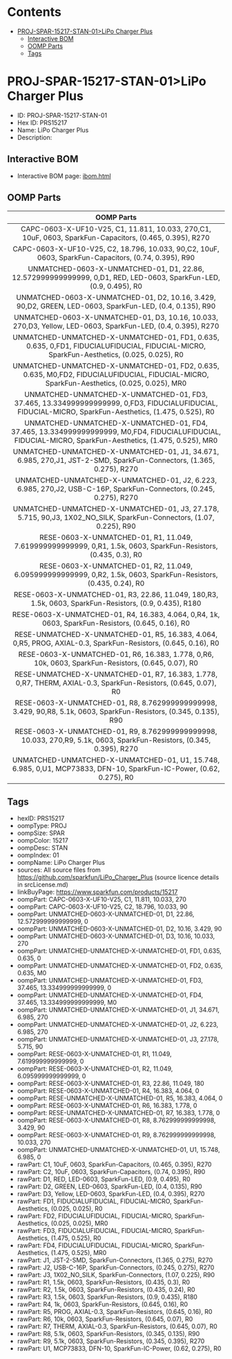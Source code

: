



Contents
========

* [PROJ-SPAR-15217-STAN-01>LiPo Charger Plus](#proj-spar-15217-stan-01lipo-charger-plus)
	* [Interactive BOM](#interactive-bom)
	* [OOMP Parts](#oomp-parts)
	* [Tags](#tags)

# PROJ-SPAR-15217-STAN-01>LiPo Charger Plus

- ID: PROJ-SPAR-15217-STAN-01
- Hex ID: PRS15217
- Name: LiPo Charger Plus
- Description: 

## Interactive BOM

- Interactive BOM page: [ibom.html](kicad/bom/ibom.html)

## OOMP Parts
  

|OOMP Parts|
| :---: |
|CAPC-0603-X-UF10-V25, C1, 11.811, 10.033, 270,C1, 10uF, 0603, SparkFun-Capacitors, (0.465, 0.395), R270|
|CAPC-0603-X-UF10-V25, C2, 18.796, 10.033, 90,C2, 10uF, 0603, SparkFun-Capacitors, (0.74, 0.395), R90|
|UNMATCHED-0603-X-UNMATCHED-01, D1, 22.86, 12.572999999999999, 0,D1, RED, LED-0603, SparkFun-LED, (0.9, 0.495), R0|
|UNMATCHED-0603-X-UNMATCHED-01, D2, 10.16, 3.429, 90,D2, GREEN, LED-0603, SparkFun-LED, (0.4, 0.135), R90|
|UNMATCHED-0603-X-UNMATCHED-01, D3, 10.16, 10.033, 270,D3, Yellow, LED-0603, SparkFun-LED, (0.4, 0.395), R270|
|UNMATCHED-UNMATCHED-X-UNMATCHED-01, FD1, 0.635, 0.635, 0,FD1, FIDUCIALUFIDUCIAL, FIDUCIAL-MICRO, SparkFun-Aesthetics, (0.025, 0.025), R0|
|UNMATCHED-UNMATCHED-X-UNMATCHED-01, FD2, 0.635, 0.635, M0,FD2, FIDUCIALUFIDUCIAL, FIDUCIAL-MICRO, SparkFun-Aesthetics, (0.025, 0.025), MR0|
|UNMATCHED-UNMATCHED-X-UNMATCHED-01, FD3, 37.465, 13.334999999999999, 0,FD3, FIDUCIALUFIDUCIAL, FIDUCIAL-MICRO, SparkFun-Aesthetics, (1.475, 0.525), R0|
|UNMATCHED-UNMATCHED-X-UNMATCHED-01, FD4, 37.465, 13.334999999999999, M0,FD4, FIDUCIALUFIDUCIAL, FIDUCIAL-MICRO, SparkFun-Aesthetics, (1.475, 0.525), MR0|
|UNMATCHED-UNMATCHED-X-UNMATCHED-01, J1, 34.671, 6.985, 270,J1, JST-2-SMD, SparkFun-Connectors, (1.365, 0.275), R270|
|UNMATCHED-UNMATCHED-X-UNMATCHED-01, J2, 6.223, 6.985, 270,J2, USB-C-16P, SparkFun-Connectors, (0.245, 0.275), R270|
|UNMATCHED-UNMATCHED-X-UNMATCHED-01, J3, 27.178, 5.715, 90,J3, 1X02_NO_SILK, SparkFun-Connectors, (1.07, 0.225), R90|
|RESE-0603-X-UNMATCHED-01, R1, 11.049, 7.619999999999999, 0,R1, 1.5k, 0603, SparkFun-Resistors, (0.435, 0.3), R0|
|RESE-0603-X-UNMATCHED-01, R2, 11.049, 6.095999999999999, 0,R2, 1.5k, 0603, SparkFun-Resistors, (0.435, 0.24), R0|
|RESE-0603-X-UNMATCHED-01, R3, 22.86, 11.049, 180,R3, 1.5k, 0603, SparkFun-Resistors, (0.9, 0.435), R180|
|RESE-0603-X-UNMATCHED-01, R4, 16.383, 4.064, 0,R4, 1k, 0603, SparkFun-Resistors, (0.645, 0.16), R0|
|RESE-UNMATCHED-X-UNMATCHED-01, R5, 16.383, 4.064, 0,R5, PROG, AXIAL-0.3, SparkFun-Resistors, (0.645, 0.16), R0|
|RESE-0603-X-UNMATCHED-01, R6, 16.383, 1.778, 0,R6, 10k, 0603, SparkFun-Resistors, (0.645, 0.07), R0|
|RESE-UNMATCHED-X-UNMATCHED-01, R7, 16.383, 1.778, 0,R7, THERM, AXIAL-0.3, SparkFun-Resistors, (0.645, 0.07), R0|
|RESE-0603-X-UNMATCHED-01, R8, 8.762999999999998, 3.429, 90,R8, 5.1k, 0603, SparkFun-Resistors, (0.345, 0.135), R90|
|RESE-0603-X-UNMATCHED-01, R9, 8.762999999999998, 10.033, 270,R9, 5.1k, 0603, SparkFun-Resistors, (0.345, 0.395), R270|
|UNMATCHED-UNMATCHED-X-UNMATCHED-01, U1, 15.748, 6.985, 0,U1, MCP73833, DFN-10, SparkFun-IC-Power, (0.62, 0.275), R0|

## Tags

- hexID: PRS15217
- oompType: PROJ
- oompSize: SPAR
- oompColor: 15217
- oompDesc: STAN
- oompIndex: 01
- oompName: LiPo Charger Plus
- sources: All source files from https://github.com/sparkfun/LiPo_Charger_Plus (source licence details in srcLicense.md)
- linkBuyPage: https://www.sparkfun.com/products/15217
- oompPart: CAPC-0603-X-UF10-V25, C1, 11.811, 10.033, 270
- oompPart: CAPC-0603-X-UF10-V25, C2, 18.796, 10.033, 90
- oompPart: UNMATCHED-0603-X-UNMATCHED-01, D1, 22.86, 12.572999999999999, 0
- oompPart: UNMATCHED-0603-X-UNMATCHED-01, D2, 10.16, 3.429, 90
- oompPart: UNMATCHED-0603-X-UNMATCHED-01, D3, 10.16, 10.033, 270
- oompPart: UNMATCHED-UNMATCHED-X-UNMATCHED-01, FD1, 0.635, 0.635, 0
- oompPart: UNMATCHED-UNMATCHED-X-UNMATCHED-01, FD2, 0.635, 0.635, M0
- oompPart: UNMATCHED-UNMATCHED-X-UNMATCHED-01, FD3, 37.465, 13.334999999999999, 0
- oompPart: UNMATCHED-UNMATCHED-X-UNMATCHED-01, FD4, 37.465, 13.334999999999999, M0
- oompPart: UNMATCHED-UNMATCHED-X-UNMATCHED-01, J1, 34.671, 6.985, 270
- oompPart: UNMATCHED-UNMATCHED-X-UNMATCHED-01, J2, 6.223, 6.985, 270
- oompPart: UNMATCHED-UNMATCHED-X-UNMATCHED-01, J3, 27.178, 5.715, 90
- oompPart: RESE-0603-X-UNMATCHED-01, R1, 11.049, 7.619999999999999, 0
- oompPart: RESE-0603-X-UNMATCHED-01, R2, 11.049, 6.095999999999999, 0
- oompPart: RESE-0603-X-UNMATCHED-01, R3, 22.86, 11.049, 180
- oompPart: RESE-0603-X-UNMATCHED-01, R4, 16.383, 4.064, 0
- oompPart: RESE-UNMATCHED-X-UNMATCHED-01, R5, 16.383, 4.064, 0
- oompPart: RESE-0603-X-UNMATCHED-01, R6, 16.383, 1.778, 0
- oompPart: RESE-UNMATCHED-X-UNMATCHED-01, R7, 16.383, 1.778, 0
- oompPart: RESE-0603-X-UNMATCHED-01, R8, 8.762999999999998, 3.429, 90
- oompPart: RESE-0603-X-UNMATCHED-01, R9, 8.762999999999998, 10.033, 270
- oompPart: UNMATCHED-UNMATCHED-X-UNMATCHED-01, U1, 15.748, 6.985, 0
- rawPart: C1, 10uF, 0603, SparkFun-Capacitors, (0.465, 0.395), R270
- rawPart: C2, 10uF, 0603, SparkFun-Capacitors, (0.74, 0.395), R90
- rawPart: D1, RED, LED-0603, SparkFun-LED, (0.9, 0.495), R0
- rawPart: D2, GREEN, LED-0603, SparkFun-LED, (0.4, 0.135), R90
- rawPart: D3, Yellow, LED-0603, SparkFun-LED, (0.4, 0.395), R270
- rawPart: FD1, FIDUCIALUFIDUCIAL, FIDUCIAL-MICRO, SparkFun-Aesthetics, (0.025, 0.025), R0
- rawPart: FD2, FIDUCIALUFIDUCIAL, FIDUCIAL-MICRO, SparkFun-Aesthetics, (0.025, 0.025), MR0
- rawPart: FD3, FIDUCIALUFIDUCIAL, FIDUCIAL-MICRO, SparkFun-Aesthetics, (1.475, 0.525), R0
- rawPart: FD4, FIDUCIALUFIDUCIAL, FIDUCIAL-MICRO, SparkFun-Aesthetics, (1.475, 0.525), MR0
- rawPart: J1, JST-2-SMD, SparkFun-Connectors, (1.365, 0.275), R270
- rawPart: J2, USB-C-16P, SparkFun-Connectors, (0.245, 0.275), R270
- rawPart: J3, 1X02_NO_SILK, SparkFun-Connectors, (1.07, 0.225), R90
- rawPart: R1, 1.5k, 0603, SparkFun-Resistors, (0.435, 0.3), R0
- rawPart: R2, 1.5k, 0603, SparkFun-Resistors, (0.435, 0.24), R0
- rawPart: R3, 1.5k, 0603, SparkFun-Resistors, (0.9, 0.435), R180
- rawPart: R4, 1k, 0603, SparkFun-Resistors, (0.645, 0.16), R0
- rawPart: R5, PROG, AXIAL-0.3, SparkFun-Resistors, (0.645, 0.16), R0
- rawPart: R6, 10k, 0603, SparkFun-Resistors, (0.645, 0.07), R0
- rawPart: R7, THERM, AXIAL-0.3, SparkFun-Resistors, (0.645, 0.07), R0
- rawPart: R8, 5.1k, 0603, SparkFun-Resistors, (0.345, 0.135), R90
- rawPart: R9, 5.1k, 0603, SparkFun-Resistors, (0.345, 0.395), R270
- rawPart: U1, MCP73833, DFN-10, SparkFun-IC-Power, (0.62, 0.275), R0

